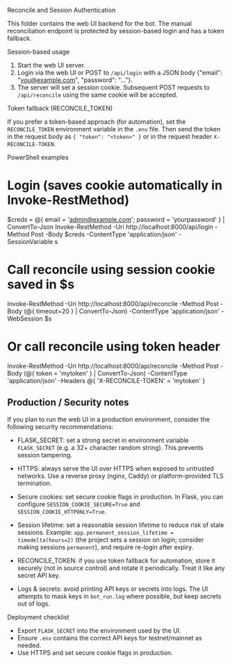 Reconcile and Session Authentication

This folder contains the web UI backend for the bot. The manual reconciliation endpoint is protected by session-based login and has a token fallback.

Session-based usage

1. Start the web UI server.
2. Login via the web UI or POST to `/api/login` with a JSON body {"email": "you@example.com", "password": "..."}.
3. The server will set a session cookie. Subsequent POST requests to `/api/reconcile` using the same cookie will be accepted.

Token fallback (RECONCILE_TOKEN)

If you prefer a token-based approach (for automation), set the `RECONCILE_TOKEN` environment variable in the `.env` file. Then send the token in the request body as `{ "token": "<token>" }` or in the request header `X-RECONCILE-TOKEN`.

PowerShell examples

# Login (saves cookie automatically in Invoke-RestMethod)
$creds = @{ email = 'admin@example.com'; password = 'yourpassword' } | ConvertTo-Json
Invoke-RestMethod -Uri http://localhost:8000/api/login -Method Post -Body $creds -ContentType 'application/json' -SessionVariable s

# Call reconcile using session cookie saved in $s
Invoke-RestMethod -Uri http://localhost:8000/api/reconcile -Method Post -Body (@{ timeout=20 } | ConvertTo-Json) -ContentType 'application/json' -WebSession $s

# Or call reconcile using token header
Invoke-RestMethod -Uri http://localhost:8000/api/reconcile -Method Post -Body (@{ token = 'mytoken' } | ConvertTo-Json) -ContentType 'application/json' -Headers @{ 'X-RECONCILE-TOKEN' = 'mytoken' }


Production / Security notes
---------------------------

If you plan to run the web UI in a production environment, consider the
following security recommendations:

- FLASK_SECRET: set a strong secret in environment variable `FLASK_SECRET`
	(e.g. a 32+ character random string). This prevents session tampering.

- HTTPS: always serve the UI over HTTPS when exposed to untrusted networks.
	Use a reverse proxy (nginx, Caddy) or platform-provided TLS termination.

- Secure cookies: set secure cookie flags in production. In Flask, you can
	configure `SESSION_COOKIE_SECURE=True` and `SESSION_COOKIE_HTTPONLY=True`.

- Session lifetime: set a reasonable session lifetime to reduce risk of
	stale sessions. Example: `app.permanent_session_lifetime = timedelta(hours=2)`
	(the project sets a session on login; consider making sessions `permanent`),
	and require re-login after expiry.

- RECONCILE_TOKEN: if you use token fallback for automation, store it
	securely (not in source control) and rotate it periodically. Treat it like
	any secret API key.

- Logs & secrets: avoid printing API keys or secrets into logs. The UI
	attempts to mask keys in `bot_run.log` where possible, but keep secrets
	out of logs.

Deployment checklist
- Export `FLASK_SECRET` into the environment used by the UI.
- Ensure `.env` contains the correct API keys for testnet/mainnet as needed.
- Use HTTPS and set secure cookie flags in production.

